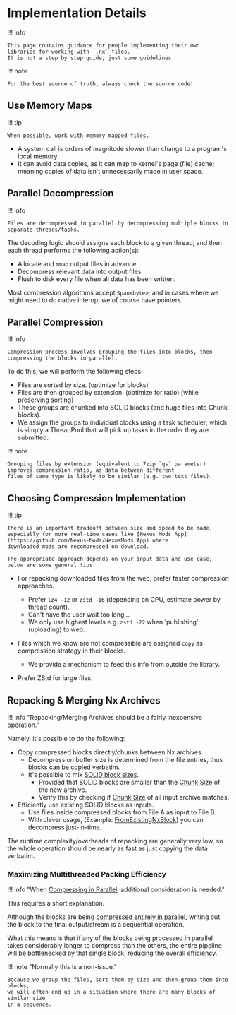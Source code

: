 # Implementation Details

!!! info

    This page contains guidance for people implementing their own libraries for working with `.nx` files.  
    It is not a step by step guide, just some guidelines.  

!!! note

    For the best source of truth, always check the source code!

## Use Memory Maps

!!! tip

    When possible, work with memory mapped files.

- A system call is orders of magnitude slower than change to a program's local memory.   
- It can avoid data copies, as it can map to kernel's page (file) cache; meaning copies of data isn't unnecessarily made in user space.  

## Parallel Decompression

!!! info

    Files are decompressed in parallel by decompressing multiple blocks in separate threads/tasks.

The decoding logic should assigns each block to a given thread; and then each thread performs the following action(s):  

- Allocate and `mmap` output files in advance.  
- Decompress relevant data into output files.  
- Flush to disk every file when all data has been written.  

Most compression algorithms accept `Span<byte>`; and in cases where we might need to do native interop; we of course have pointers.

## Parallel Compression

!!! info

    Compression process involves grouping the files into blocks, then compressing the blocks in parallel.

To do this, we will perform the following steps:  

- Files are sorted by size. (optimize for blocks)  
- Files are then grouped by extension. (optimize for ratio) [while preserving sorting]  
- These groups are chunked into SOLID blocks (and huge files into Chunk blocks).  
- We assign the groups to individual blocks using a task scheduler; which is simply a ThreadPool that will pick up tasks in the order they are submitted.  

!!! note
  
    Grouping files by extension (equivalent to 7zip `qs` parameter) improves compression ratio, as data between different
    files of same type is likely to be similar (e.g. two text files).  

## Choosing Compression Implementation

!!! tip

    There is an important tradeoff between size and speed to be made, 
    especially for more real-time cases like [Nexus Mods App](https://github.com/Nexus-Mods/NexusMods.App) where
    downloaded mods are recompressed on download. 

    The appropriate approach depends on your input data and use case; below are some general tips.

- For repacking downloaded files from the web; prefer faster compression approaches.  
    - Prefer `lz4 -12` or `zstd -16` (depending on CPU, estimate power by thread count).  
    - Can't have the user wait too long...  
    - We only use highest levels e.g. `zstd -22` when 'publishing' (uploading) to web.  

- Files which we know are not compressible are assigned `copy` as compression strategy in their blocks.  
    - We provide a mechanism to feed this info from outside the library.  

- Prefer ZStd for large files.  

## Repacking & Merging Nx Archives

!!! info "Repacking/Merging Archives should be a fairly inexpensive operation."

Namely, it's possible to do the following:

- Copy compressed blocks directly/chunks between Nx archives.
    - Decompression buffer size is determined from the file entries, thus blocks can be copied verbatim.
    - It's possible to mix [SOLID block sizes](./File-Header.md#block-size).
        - Provided that SOLID blocks are smaller than the [Chunk Size](./File-Header.md#large-file-chunk-size) of the new archive.
        - Verify this by checking if [Chunk Size](./File-Header.md#large-file-chunk-size) of all input archive matches.
- Efficiently use existing SOLID blocks as inputs.
    - Use files inside compressed blocks from File A as input to File B.
    - With clever usage, (Example: [FromExistingNxBlock][from-existing-nx-block]) you can decompress just-in-time.

The runtime complexity/overheads of repacking are generally very low, so the whole
operation should be nearly as fast as just copying the data verbatim.

### Maximizing Multithreaded Packing Efficiency

!!! info "When [Compressing in Parallel](#parallel-compression), additional consideration is needed."

This requires a short explanation.

Although the blocks are being [compressed entirely in parallel](#parallel-compression),
writing out the block to the final output/stream is a sequential operation.

What this means is that if any of the blocks being processed in parallel takes
considerably longer to compress than the others, the entire pipeline will be
bottlenecked by that single block; reducing the overall efficiency.

!!! note "Normally this is a non-issue."

    Because we group the files, sort them by size and then group them into blocks,
    we will often end up in a situation where there are many blocks of similar size
    in a sequence.

[from-existing-nx-block]: https://github.com/Nexus-Mods/NexusMods.Archives.Nx/blob/ce09b2099f28293ca30a3c634160f1c539ef297c/NexusMods.Archives.Nx/FileProviders/FromExistingNxBlock.cs
